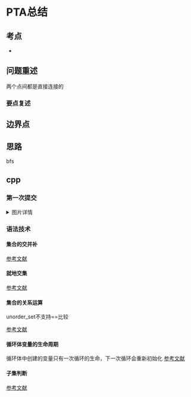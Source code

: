 # PTA总结
## 考点
+ 


## 问题重述
<!-- 找极大连通子图 -->
两个点间都是直接连接的


### 要点复述

## 边界点

## 思路
bfs

## cpp

### 第一次提交
<details><summary>图片详情</summary><img src="https://raw.githubusercontent.com/ednow/cloudimg/main/githubio/20210829224618.png" alt="找不到图片(Image not found)" onerror="this.onerror=null;this.src='https://gitee.com/ednow/cloudimg/raw/main/githubio/20210829224618.png';" /></details>


### 语法技术

#### 集合的交并补
[参考文献](https://blog.csdn.net/qq_39685968/article/details/104558639)

#### 就地交集
[参考文献](https://stackoverflow.com/questions/1773526/in-place-c-set-intersection)

#### 集合的关系运算
unorder_set不支持==比较

[参考文献](https://stackoverflow.com/questions/1349734/why-would-anyone-use-set-instead-of-unordered-set)

#### 循环体变量的生命周期
循环体中创建的变量只有一次循环的生命，下一次循环会重新初始化
[参考文献](https://blog.csdn.net/zhenlin123/article/details/80056958)

#### 子集判断
[参考文献](https://stackoverflow.com/questions/4068141/how-do-i-check-if-one-vector-is-a-subset-of-another)


